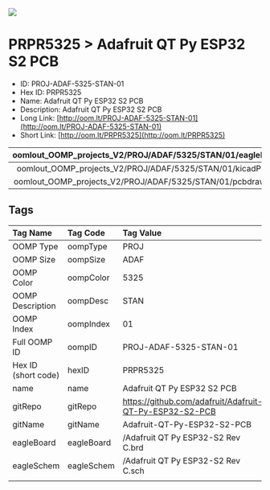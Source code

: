 


  
![][im]
# PRPR5325 > Adafruit QT Py ESP32 S2 PCB

- ID: PROJ-ADAF-5325-STAN-01
- Hex ID: PRPR5325
- Name: Adafruit QT Py ESP32 S2 PCB
- Description: Adafruit QT Py ESP32 S2 PCB
- Long Link: [http://oom.lt/PROJ-ADAF-5325-STAN-01](http://oom.lt/PROJ-ADAF-5325-STAN-01)
- Short Link: [http://oom.lt/PRPR5325](http://oom.lt/PRPR5325)
  

|oomlout_OOMP_projects_V2/PROJ/ADAF/5325/STAN/01/eagleImage.png|oomlout_OOMP_projects_V2/PROJ/ADAF/5325/STAN/01/eagleSchemImage.png|oomlout_OOMP_projects_V2/PROJ/ADAF/5325/STAN/01/kicadPcb3dFront.png|oomlout_OOMP_projects_V2/PROJ/ADAF/5325/STAN/01/kicadPcb3dBack.png|
| :---: | :---: | :---: | :---: |
|oomlout_OOMP_projects_V2/PROJ/ADAF/5325/STAN/01/kicadPcb3d.png|oomlout_OOMP_projects_V2/PROJ/ADAF/5325/STAN/01/bomBack.png|oomlout_OOMP_projects_V2/PROJ/ADAF/5325/STAN/01/bomFront.png|oomlout_OOMP_projects_V2/PROJ/ADAF/5325/STAN/01/pcbdraw.svg|
|oomlout_OOMP_projects_V2/PROJ/ADAF/5325/STAN/01/pcbdrawBack.svg||||

## Tags
  

|Tag Name|Tag Code|Tag Value|
| :--- | :--- | :--- |
|OOMP Type|oompType|PROJ|
|OOMP Size|oompSize|ADAF|
|OOMP Color|oompColor|5325|
|OOMP Description|oompDesc|STAN|
|OOMP Index|oompIndex|01|
|Full OOMP ID|oompID|PROJ-ADAF-5325-STAN-01|
|Hex ID (short code)|hexID|PRPR5325|
|name|name|Adafruit QT Py ESP32 S2 PCB|
|gitRepo|gitRepo|https://github.com/adafruit/Adafruit-QT-Py-ESP32-S2-PCB|
|gitName|gitName|Adafruit-QT-Py-ESP32-S2-PCB|
|eagleBoard|eagleBoard|/Adafruit QT Py ESP32-S2 Rev C.brd|
|eagleSchem|eagleSchem|/Adafruit QT Py ESP32-S2 Rev C.sch|
||||



[im]: PROJ/ADAF/5325/STAN/01/kicadPcb3d_450.png
